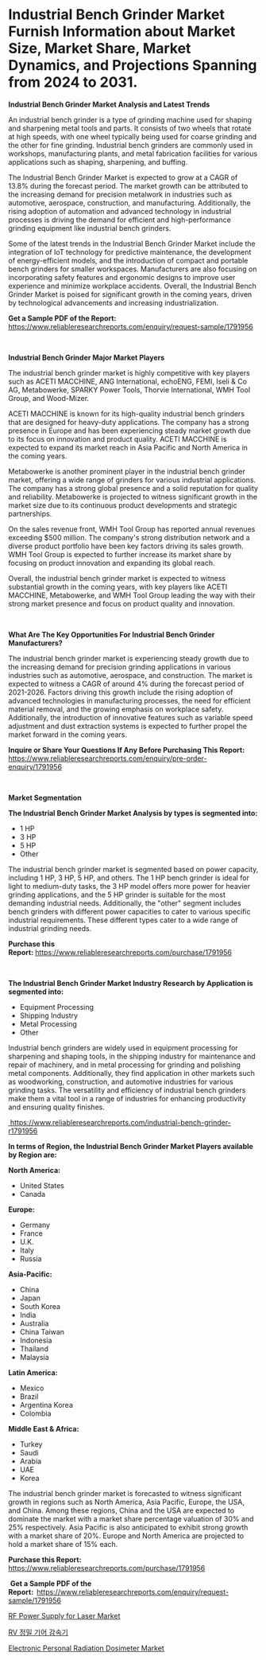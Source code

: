 <p><h1>Industrial Bench Grinder Market Furnish Information about Market Size, Market Share, Market Dynamics, and Projections Spanning from 2024 to 2031.</h1></p><p><strong>Industrial Bench Grinder Market Analysis and Latest Trends</strong></p>
<p><p>An industrial bench grinder is a type of grinding machine used for shaping and sharpening metal tools and parts. It consists of two wheels that rotate at high speeds, with one wheel typically being used for coarse grinding and the other for fine grinding. Industrial bench grinders are commonly used in workshops, manufacturing plants, and metal fabrication facilities for various applications such as shaping, sharpening, and buffing.</p><p>The Industrial Bench Grinder Market is expected to grow at a CAGR of 13.8% during the forecast period. The market growth can be attributed to the increasing demand for precision metalwork in industries such as automotive, aerospace, construction, and manufacturing. Additionally, the rising adoption of automation and advanced technology in industrial processes is driving the demand for efficient and high-performance grinding equipment like industrial bench grinders.</p><p>Some of the latest trends in the Industrial Bench Grinder Market include the integration of IoT technology for predictive maintenance, the development of energy-efficient models, and the introduction of compact and portable bench grinders for smaller workspaces. Manufacturers are also focusing on incorporating safety features and ergonomic designs to improve user experience and minimize workplace accidents. Overall, the Industrial Bench Grinder Market is poised for significant growth in the coming years, driven by technological advancements and increasing industrialization.</p></p>
<p><strong>Get a Sample PDF of the Report:&nbsp;</strong> <a href="https://www.reliableresearchreports.com/enquiry/request-sample/1791956">https://www.reliableresearchreports.com/enquiry/request-sample/1791956</a></p>
<p>&nbsp;</p>
<p><strong>Industrial Bench Grinder Major Market Players</strong></p>
<p><p>The industrial bench grinder market is highly competitive with key players such as ACETI MACCHINE, ANG International, echoENG, FEMI, Iseli & Co AG, Metabowerke, SPARKY Power Tools, Thorvie International, WMH Tool Group, and Wood-Mizer.</p><p>ACETI MACCHINE is known for its high-quality industrial bench grinders that are designed for heavy-duty applications. The company has a strong presence in Europe and has been experiencing steady market growth due to its focus on innovation and product quality. ACETI MACCHINE is expected to expand its market reach in Asia Pacific and North America in the coming years.</p><p>Metabowerke is another prominent player in the industrial bench grinder market, offering a wide range of grinders for various industrial applications. The company has a strong global presence and a solid reputation for quality and reliability. Metabowerke is projected to witness significant growth in the market size due to its continuous product developments and strategic partnerships.</p><p>On the sales revenue front, WMH Tool Group has reported annual revenues exceeding $500 million. The company's strong distribution network and a diverse product portfolio have been key factors driving its sales growth. WMH Tool Group is expected to further increase its market share by focusing on product innovation and expanding its global reach.</p><p>Overall, the industrial bench grinder market is expected to witness substantial growth in the coming years, with key players like ACETI MACCHINE, Metabowerke, and WMH Tool Group leading the way with their strong market presence and focus on product quality and innovation.</p></p>
<p>&nbsp;</p>
<p><strong>What Are The Key Opportunities For Industrial Bench Grinder Manufacturers?</strong></p>
<p><p>The industrial bench grinder market is experiencing steady growth due to the increasing demand for precision grinding applications in various industries such as automotive, aerospace, and construction. The market is expected to witness a CAGR of around 4% during the forecast period of 2021-2026. Factors driving this growth include the rising adoption of advanced technologies in manufacturing processes, the need for efficient material removal, and the growing emphasis on workplace safety. Additionally, the introduction of innovative features such as variable speed adjustment and dust extraction systems is expected to further propel the market forward in the coming years.</p></p>
<p><strong>Inquire or Share Your Questions If Any Before Purchasing This Report:</strong> <a href="https://www.reliableresearchreports.com/enquiry/pre-order-enquiry/1791956">https://www.reliableresearchreports.com/enquiry/pre-order-enquiry/1791956</a></p>
<p>&nbsp;</p>
<p><strong>Market Segmentation</strong></p>
<p><strong>The Industrial Bench Grinder Market Analysis by types is segmented into:</strong></p>
<p><ul><li>1 HP</li><li>3 HP</li><li>5 HP</li><li>Other</li></ul></p>
<p><p>The industrial bench grinder market is segmented based on power capacity, including 1 HP, 3 HP, 5 HP, and others. The 1 HP bench grinder is ideal for light to medium-duty tasks, the 3 HP model offers more power for heavier grinding applications, and the 5 HP grinder is suitable for the most demanding industrial needs. Additionally, the "other" segment includes bench grinders with different power capacities to cater to various specific industrial requirements. These different types cater to a wide range of industrial grinding needs.</p></p>
<p><strong>Purchase this Report:&nbsp;</strong><a href="https://www.reliableresearchreports.com/purchase/1791956">https://www.reliableresearchreports.com/purchase/1791956</a></p>
<p>&nbsp;</p>
<p><strong>The Industrial Bench Grinder Market Industry Research by Application is segmented into:</strong></p>
<p><ul><li>Equipment Processing</li><li>Shipping Industry</li><li>Metal Processing</li><li>Other</li></ul></p>
<p><p>Industrial bench grinders are widely used in equipment processing for sharpening and shaping tools, in the shipping industry for maintenance and repair of machinery, and in metal processing for grinding and polishing metal components. Additionally, they find application in other markets such as woodworking, construction, and automotive industries for various grinding tasks. The versatility and efficiency of industrial bench grinders make them a vital tool in a range of industries for enhancing productivity and ensuring quality finishes.</p></p>
<p><a href="https://www.reliableresearchreports.com/industrial-bench-grinder-r1791956">&nbsp;https://www.reliableresearchreports.com/industrial-bench-grinder-r1791956</a></p>
<p><strong>In terms of Region, the Industrial Bench Grinder Market Players available by Region are:</strong></p>
<p>
    <p> <strong> North America: </strong>
        <ul>
            <li>United States</li>
            <li>Canada</li>
        </ul>
        </p> 
    <p> <strong> Europe: </strong>
        <ul>
            <li>Germany</li>
            <li>France</li>
            <li>U.K.</li>
            <li>Italy</li>
            <li>Russia</li>
        </ul>
        </p> 
    <p> <strong> Asia-Pacific: </strong>
        <ul>
            <li>China</li>
            <li>Japan</li>
            <li>South Korea</li>
            <li>India</li>
            <li>Australia</li>
            <li>China Taiwan</li>
            <li>Indonesia</li>
            <li>Thailand</li>
            <li>Malaysia</li>
        </ul>
        </p> 
    <p> <strong> Latin America: </strong>
        <ul>
            <li>Mexico</li>
            <li>Brazil</li>
            <li>Argentina Korea</li>
            <li>Colombia</li>
        </ul>
        </p> 
    <p> <strong> Middle East & Africa: </strong>
        <ul>
            <li>Turkey</li>
            <li>Saudi</li>
            <li>Arabia</li>
            <li>UAE</li>
            <li>Korea</li>
        </ul>
    </p>
    </p>
<p><p>The industrial bench grinder market is forecasted to witness significant growth in regions such as North America, Asia Pacific, Europe, the USA, and China. Among these regions, China and the USA are expected to dominate the market with a market share percentage valuation of 30% and 25% respectively. Asia Pacific is also anticipated to exhibit strong growth with a market share of 20%. Europe and North America are projected to hold a market share of 15% each.</p></p>
<p><strong>Purchase this Report: </strong><a href="https://www.reliableresearchreports.com/purchase/1791956">https://www.reliableresearchreports.com/purchase/1791956</a></p>
<p>&nbsp;<strong>Get a Sample PDF of the Report:&nbsp;&nbsp;</strong><a href="https://www.reliableresearchreports.com/enquiry/request-sample/1791956">https://www.reliableresearchreports.com/enquiry/request-sample/1791956</a></p>
<p><strong></strong></p>
<p><p><a href="https://www.linkedin.com/pulse/rf-power-supply-laser-market-research-report-its-history-6q9xe">RF Power Supply for Laser Market</a></p><p><a href="https://github.com/vsoq0zknh59/Market-Research-Report-List-2/blob/main/9031323169238.md">RV 정밀 기어 감속기</a></p><p><a href="https://www.linkedin.com/pulse/insights-electronic-personal-radiation-dosimeter-market-size-mxztf">Electronic Personal Radiation Dosimeter Market</a></p></p>